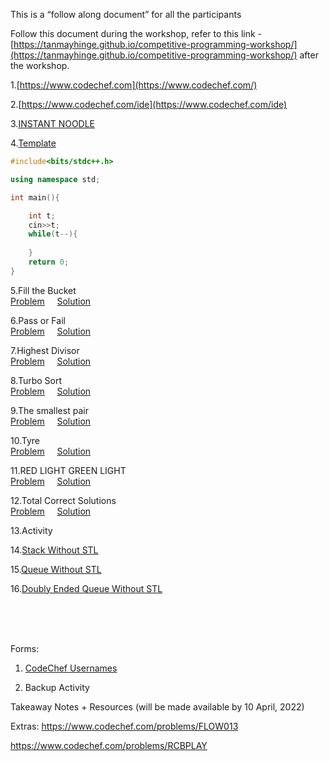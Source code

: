 This is a “follow along document” for all the participants

Follow this document during the workshop, refer to this link - [https://tanmayhinge.github.io/competitive-programming-workshop/](https://tanmayhinge.github.io/competitive-programming-workshop/)  after the workshop.

1.[https://www.codechef.com](https://www.codechef.com/)

2.[https://www.codechef.com/ide](https://www.codechef.com/ide)

3.[INSTANT NOODLE](https://www.codechef.com/problems/INSTNOODLE)

4.[Template](https://github.com/tanmayhinge/competitive-programming-workshop/blob/main/template.cpp)

```cpp
#include<bits/stdc++.h>

using namespace std;

int main(){

    int t;
    cin>>t;
    while(t--){
        
    }
    return 0;
}
```

5.Fill the Bucket<br>
[Problem](https://www.codechef.com/problems/FBC)&nbsp;&nbsp;&nbsp;&nbsp;	[Solution]()

6.Pass or Fail<br>
 [Problem](https://www.codechef.com/problems/PASSORFAIL)&nbsp;&nbsp;&nbsp;&nbsp; [Solution]()

7.Highest Divisor<br>
[Problem](https://www.codechef.com/problems/HDIVISR)&nbsp;&nbsp;&nbsp;&nbsp;	[Solution]()

8.Turbo Sort<br>
[Problem](https://www.codechef.com/problems/TSORT/)&nbsp;&nbsp;&nbsp;&nbsp;	[Solution]()

9.The smallest pair<br>
[Problem](https://www.codechef.com/problems/SMPAIR)&nbsp;&nbsp;&nbsp;&nbsp;	[Solution]()

10.Tyre<br>
[Problem](https://www.codechef.com/problems/TYRE)&nbsp;&nbsp;&nbsp;&nbsp;	[Solution]()

11.RED LIGHT GREEN LIGHT<br>
[Problem](https://www.codechef.com/problems/DOLL/)&nbsp;&nbsp;&nbsp;&nbsp;	[Solution]()

12.Total Correct Solutions<br>
[Problem](https://www.codechef.com/problems/TOTCRT)&nbsp;&nbsp;&nbsp;&nbsp;	[Solution]()

13.Activity

14.[Stack Without STL](https://github.com/tanmayhinge/competitive-programming-workshop/blob/main/Stack_Wto_STL.cpp)

15.[Queue Without STL](https://github.com/tanmayhinge/competitive-programming-workshop/blob/main/Queue_wto_STL.cpp)

16.[Doubly Ended Queue Without STL](https://github.com/tanmayhinge/competitive-programming-workshop/blob/main/deque_wto_STL.cpp)

<br>
<br>
<br>

Forms:

1. [CodeChef Usernames](https://docs.google.com/forms/d/e/1FAIpQLScykL4qJmO8CVHakAT6BECb93D3lITwn9kOgrQ78rJTljrEjQ/viewform?usp=sf_link)

2. Backup Activity


Takeaway Notes + Resources (will be made available by 10 April, 2022)

Extras:
https://www.codechef.com/problems/FLOW013

https://www.codechef.com/problems/RCBPLAY